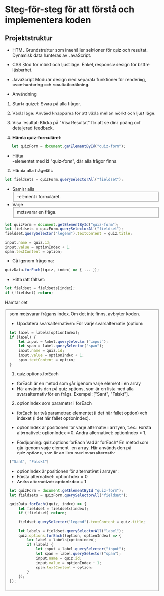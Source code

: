 # Steg-för-steg för att förstå och implementera koden

## Projektstruktur

- HTML
Grundstruktur som innehåller sektioner för quiz och resultat.
 Dynamisk data hanteras av JavaScript.

- CSS
Stöd för mörkt och ljust läge.
Enkel, responsiv design för bättre läsbarhet.

- JavaScript
Modulär design med separata funktioner för rendering, eventhantering och resultatberäkning.


- Användning
1. Starta quizet: Svara på alla frågor.
2. Växla läge: Använd knapparna för att växla mellan 
    mörkt och ljust läge.
3. Visa resultat: Klicka på "Visa Resultat" för att se dina 
    poäng och detaljerad feedback.


1. **Hämta quiz-formuläret:**
```js
   let quizForm = document.getElementById("quiz-form");
```

- Hittar <section>-elementet med id "quiz-form", 
där alla frågor finns.

2. Hämta alla frågefält:
```js
let fieldsets = quizForm.querySelectorAll("fieldset");

```
- Samlar alla <fieldset>-element i formuläret.
- Varje <fieldset> motsvarar en fråga.

```js
let quizForm = document.getElementById("quiz-form");
let fieldsets = quizForm.querySelectorAll("fieldset");
fieldset.querySelector("legend").textContent = quiz.title;

input.name = quiz.id;  
input.value = optionIndex + 1;  
span.textContent = option;

```
- Gå igenom frågorna:

```js
quizData.forEach((quiz, index) => { ... });

```
- Hitta rätt fältset:

```js
let fieldset = fieldsets[index];
if (!fieldset) return;

```
<p> Hämtar det <fieldset> som motsvarar frågans index.
 Om det inte finns, avbryter koden. </p>

 - Uppdatera svarsalternativen:
För varje svarsalternativ (option):

```js
let label = labels[optionIndex];
if (label) {
    let input = label.querySelector("input");
    let span = label.querySelector("span");
    input.name = quiz.id;
    input.value = optionIndex + 1; 
    span.textContent = option;
}

```
1. quiz.options.forEach

- forEach är en metod som går igenom varje element i en array.
- Här används den på quiz.options, som är en lista med alla svarsalternativ för en fråga.
Exempel: ["Sant", "Falskt"].

2. optionIndex som parameter i forEach

- forEach tar två parametrar: elementet (i det här fallet option) och indexet (i det här fallet optionIndex).
- optionIndex är positionen för varje alternativ i arrayen, t.ex.:
Första alternativet: optionIndex = 0.
Andra alternativet: optionIndex = 1.

- Fördjupning: quiz.options.forEach
Vad är forEach?
En metod som går igenom varje element i en array.
Här används den på quiz.options, som är en lista 
med svarsalternativ.

```js
["Sant", "Falskt"]

```

- optionIndex är positionen för alternativet i arrayen:
- Första alternativet: optionIndex = 0
- Andra alternativet: optionIndex = 1

```js
let quizForm = document.getElementById("quiz-form");
let fieldsets = quizForm.querySelectorAll("fieldset");

quizData.forEach((quiz, index) => {
    let fieldset = fieldsets[index];
    if (!fieldset) return;

    fieldset.querySelector("legend").textContent = quiz.title;

    let labels = fieldset.querySelectorAll("label");
    quiz.options.forEach((option, optionIndex) => {
        let label = labels[optionIndex];
        if (label) {
            let input = label.querySelector("input");
            let span = label.querySelector("span");
            input.name = quiz.id;
            input.value = optionIndex + 1;
            span.textContent = option;
        }
    });
});

```